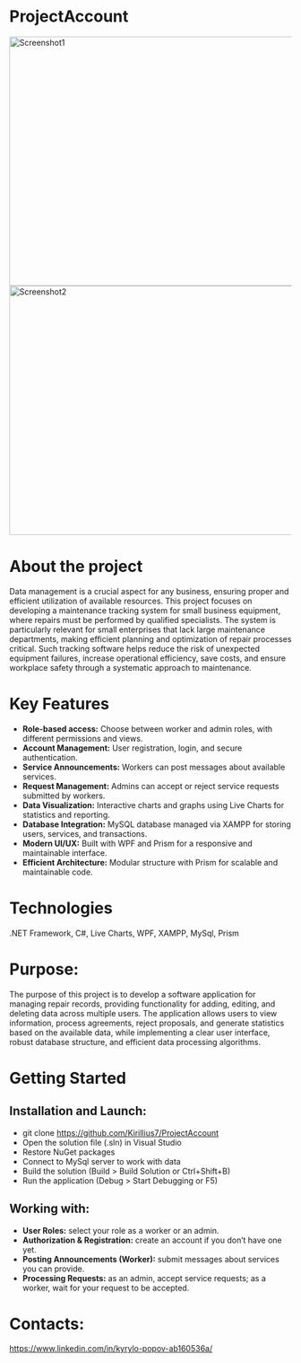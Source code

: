 # ProjectAccount

<img width="800" height="444" alt="Screenshot1" src="https://github.com/user-attachments/assets/5dbdcc8f-a80e-49a0-a141-b424659e12e3" />
<img width="800" height="444" alt="Screenshot2" src="https://github.com/user-attachments/assets/52e1ff87-e8de-4651-b055-0c2e9dfa8a57" />

# About the project
Data management is a crucial aspect for any business, ensuring proper and efficient utilization of available resources. This project focuses on developing a maintenance tracking system for small business equipment, where repairs must be performed by qualified specialists. The system is particularly relevant for small enterprises that lack large maintenance departments, making efficient planning and optimization of repair processes critical. Such tracking software helps reduce the risk of unexpected equipment failures, increase operational efficiency, save costs, and ensure workplace safety through a systematic approach to maintenance.

# Key Features
- **Role-based access:** Choose between worker and admin roles, with different permissions and views.  
- **Account Management:** User registration, login, and secure authentication.  
- **Service Announcements:** Workers can post messages about available services.  
- **Request Management:** Admins can accept or reject service requests submitted by workers.  
- **Data Visualization:** Interactive charts and graphs using Live Charts for statistics and reporting.  
- **Database Integration:** MySQL database managed via XAMPP for storing users, services, and transactions.  
- **Modern UI/UX:** Built with WPF and Prism for a responsive and maintainable interface.  
- **Efficient Architecture:** Modular structure with Prism for scalable and maintainable code.
  
# Technologies
.NET Framework, C#, Live Charts, WPF, XAMPP, MySql, Prism

# Purpose:
The purpose of this project is to develop a software application for managing repair records, providing functionality for adding, editing, and deleting data across multiple users. The application allows users to view information, process agreements, reject proposals, and generate statistics based on the available data, while implementing a clear user interface, robust database structure, and efficient data processing algorithms.

# Getting Started

## Installation and Launch:
- git clone https://github.com/Kirillius7/ProjectAccount
- Open the solution file (.sln) in Visual Studio
- Restore NuGet packages
- Connect to MySql server to work with data
- Build the solution (Build > Build Solution or Ctrl+Shift+B)
- Run the application (Debug > Start Debugging or F5)

## Working with:
- **User Roles:** select your role as a worker or an admin.
- **Authorization & Registration:** create an account if you don’t have one yet.
- **Posting Announcements (Worker):** submit messages about services you can provide.
- **Processing Requests:** as an admin, accept service requests; as a worker, wait for your request to be accepted.

# Contacts:
https://www.linkedin.com/in/kyrylo-popov-ab160536a/
